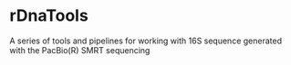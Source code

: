 rDnaTools
=========

A series of tools and pipelines for working with 16S sequence generated with the PacBio(R) SMRT sequencing